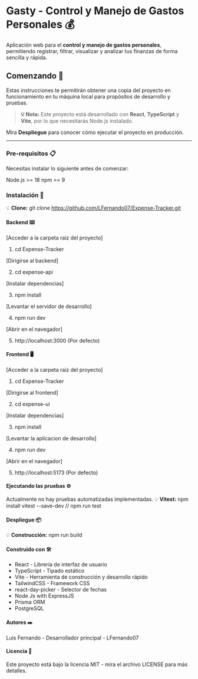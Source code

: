   # Gasty - Control y Manejo de Gastos Personales 💰

Aplicación web para el **control y manejo de gastos personales**, permitiendo registrar, filtrar, visualizar y analizar tus finanzas de forma sencilla y rápida.

## Comenzando 🚀

Estas instrucciones te permitirán obtener una copia del proyecto en funcionamiento en tu máquina local para propósitos de desarrollo y pruebas.

> **💡 Nota:** Este proyecto está desarrollado con **React**, **TypeScript** y **Vite**, por lo que necesitarás Node.js instalado.

Mira **Despliegue** para conocer cómo ejecutar el proyecto en producción.

---

### Pre-requisitos 📋

Necesitas instalar lo siguiente antes de comenzar:

Node.js >= 18
npm >= 9

### Instalación 🔧

:bulb: **Clone:** git clone https://github.com/LFernando07/Expense-Tracker.git

#### Backend ⌨️

[Acceder a la carpeta raiz del proyecto]

1. cd Expense-Tracker

[Dirigirse al backend]

2. cd expense-api

[Instalar dependencias]

3. npm install

[Levantar el servidor de desarrollo]

4. npm run dev

[Abrir en el navegador]

5. http://localhost:3000 (Por defecto)

#### Frontend 🖥️

[Acceder a la carpeta raiz del proyecto]

1. cd Expense-Tracker

[Dirigirse al frontend]

2. cd expense-ui

[Instalar dependencias]

3. npm install

[Levantar la aplicacion de desarrollo]

4. npm run dev

[Abrir en el navegador]

5. http://localhost:5173 (Por defecto)

#### Ejecutando las pruebas ⚙️

Actualmente no hay pruebas automatizadas implementadas.
:bulb: **Vitest:** npm install vitest --save-dev // npm run test

#### Despliegue 📦

:bulb: **Construcción:** npm run build

#### Construido con 🛠️

- React - Librería de interfaz de usuario
- TypeScript - Tipado estático
- Vite - Herramienta de construcción y desarrollo rápido
- TailwindCSS - Framework CSS
- react-day-picker - Selector de fechas
- Node Js with ExpressJS
- Prisma ORM
- PostgreSQL

#### Autores ✒️

Luis Fernando - Desarrollador principal - LFernando07

#### Licencia 📄

Este proyecto está bajo la licencia MIT - mira el archivo LICENSE para más detalles.
